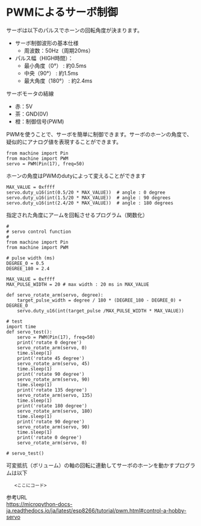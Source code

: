 # PWMによるサーボ制御

サーボは以下のパルスでホーンの回転角度が決まります。

- サーボ制御波形の基本仕様
  - 周波数：50Hz（周期20ms）
- パルス幅（HIGH時間）：
  - 最小角度（0°） : 約0.5ms
  - 中央（90°） : 約1.5ms 
  - 最大角度（180°） : 約2.4ms 

サーボモータの結線
- 赤：5V
- 茶：GND(0V)
- 橙：制御信号(PWM)


PWMを使うことで、サーボを簡単に制御できます。サーボのホーンの角度で、疑似的にアナログ値を表現することができます。
```
from machine import Pin
from machine import PWM
servo = PWM(Pin(17), freq=50)
```
ホーンの角度はPWMのdutyによって変えることができます
```
MAX_VALUE = 0xffff
servo.duty_u16(int(0.5/20 * MAX_VALUE))  # angle : 0 degree
servo.duty_u16(int(1.5/20 * MAX_VALUE))  # angle : 90 degrees
servo.duty_u16(int(2.4/20 * MAX_VALUE))  # angle : 180 degrees
```
指定された角度にアームを回転させるプログラム（関数化）
```
#
# servo control function
#
from machine import Pin
from machine import PWM

# pulse width (ms)
DEGREE_0 = 0.5
DEGREE_180 = 2.4

MAX_VALUE = 0xffff
MAX_PULSE_WIDTH = 20 # max width : 20 ms in MAX_VALUE

def servo_rotate_arm(servo, degree):
    target_pulse_width = degree / 180 * (DEGREE_180 - DEGREE_0) + DEGREE_0
    servo.duty_u16(int(target_pulse /MAX_PULSE_WIDTH * MAX_VALUE))

# test
import time
def servo_test():
    servo = PWM(Pin(17), freq=50)
    print('rotate 0 degree')
    servo_rotate_arm(servo, 0)
    time.sleep(1)
    print('rotate 45 degree')
    servo_rotate_arm(servo, 45)
    time.sleep(1)
    print('rotate 90 degree')
    servo_rotate_arm(servo, 90)
    time.sleep(1)
    print('rotate 135 degree')
    servo_rotate_arm(servo, 135)
    time.sleep(1)
    print('rotate 180 degree')
    servo_rotate_arm(servo, 180)
    time.sleep(1)
    print('rotate 90 degree')
    servo_rotate_arm(servo, 90)
    time.sleep(1)
    print('rotate 0 degree')
    servo_rotate_arm(servo, 0)

# servo_test()
```


可変抵抗（ボリューム）の軸の回転に連動してサーボのホーンを動かすプログラムは以下
```
   <ここにコード>
```
参考URL<br>
https://micropython-docs-ja.readthedocs.io/ja/latest/esp8266/tutorial/pwm.html#control-a-hobby-servo
